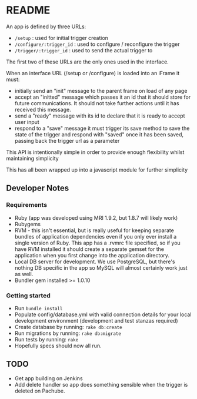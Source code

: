 # README

An app is defined by three URLs:

 * `/setup`                   :  used for initial trigger creation
 * `/configure/:trigger_id`   :  used to configure / reconfigure the trigger
 * `/trigger/:trigger_id`     :  used to send the actual trigger to

The first two of these URLs are the only ones used in the interface.

When an interface URL (/setup or /configure) is loaded into an iFrame it must:

 * initially send an "init" message to the parent frame on load of any page
 * accept an "initted" message which passes it an id that it should store for future communications. It should not take further actions until it has received this message.
 * send a "ready" message with its id to declare that it is ready to accept user input
 * respond to a "save" message it must trigger its save method to save the state of the trigger and respond with "saved" once it has been saved, passing back the trigger url as a parameter

This API is intentionally simple in order to provide enough flexibility whilst maintaining simplicity

This has all been wrapped up into a javascript module for further simplicity 

## Developer Notes

### Requirements

 * Ruby (app was developed using MRI 1.9.2, but 1.8.7 will likely work)
 * Rubygems
 * RVM - this isn't essential, but is really useful for keeping separate bundles of application dependencies even if you only ever install a single version of Ruby. This app has a .rvmrc file specified, so if you have RVM installed it should create a separate gemset for the application when you first change into the application directory.
 * Local DB server for development. We use PostgreSQL, but there's nothing DB specific in the app so MySQL will almost certainly work just as well.
 * Bundler gem installed >= 1.0.10

### Getting started

 * Run `bundle install`
 * Populate config/database.yml with valid connection details for your local development environment (development and test stanzas required)
 * Create database by running: `rake db:create`
 * Run migrations by running: `rake db:migrate`
 * Run tests by running: `rake`
 * Hopefully specs should now all run.

## TODO

* Get app building on Jenkins
* Add delete handler so app does something sensible when the trigger is deleted on Pachube.
